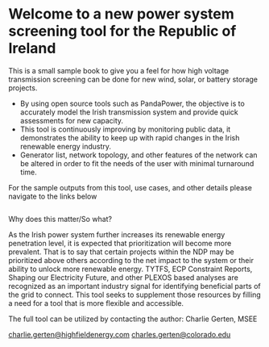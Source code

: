 # Welcome to a new power system screening tool for the Republic of Ireland

This is a small sample book to give you a feel for how high voltage transmission screening can be done for new wind, solar, or battery storage projects. 

- By using open source tools such as PandaPower, the objective is to accurately model the Irish transmission system and provide quick assessments for new capacity. 
- This tool is continuously improving by monitoring public data, it demonstrates the ability to keep up with rapid changes in the Irish renewable energy industry.
- Generator list, network topology, and other features of the network can be altered in order to fit the needs of the user with minimal turnaround time. 

For the sample outputs from this tool, use cases, and other details please navigate to the links below

```{tableofcontents}
```

Why does this matter/So what?

As the Irish power system further increases its renewable energy penetration level, it is expected that prioritization will become more prevalent. That is to say that certain projects within the NDP may be prioritized above others according to the net impact to the system or their ability to unlock more renewable energy. TYTFS, ECP Constraint Reports, Shaping our Electricity Future, and other PLEXOS based analyses are recognized as an important industry signal for identifying beneficial parts of the grid to connect. This tool seeks to supplement those resources by filling a need for a tool that is more flexible and accessible. 

The full tool can be utilized by contacting the author: Charlie Gerten, MSEE

<charlie.gerten@highfieldenergy.com>
<charles.gerten@colorado.edu>